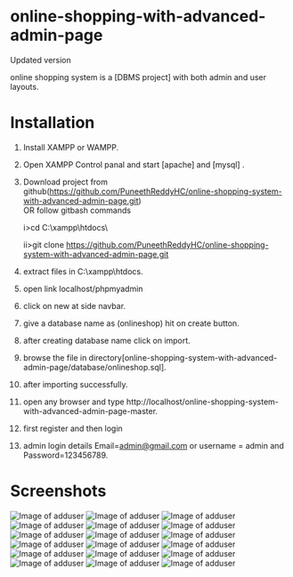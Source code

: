 # online-shopping-with-advanced-admin-page
Updated version

online shopping system is a [DBMS project] with both admin and user layouts.

# Installation

1. Install XAMPP or WAMPP.

2. Open XAMPP Control panal and start [apache] and [mysql] .

3. Download project from github(https://github.com/PuneethReddyHC/online-shopping-system-with-advanced-admin-page.git)  
    OR follow gitbash commands
    
    i>cd C:\\xampp\htdocs\
    
    ii>git clone https://github.com/PuneethReddyHC/online-shopping-system-with-advanced-admin-page.git
    
4. extract files in C:\\xampp\htdocs\.

5. open link localhost/phpmyadmin

6. click on new at side navbar.

7. give a database name as (onlineshop) hit on create button.

8. after creating database name click on import.

9. browse the file in directory[online-shopping-system-with-advanced-admin-page/database/onlineshop.sql].

10. after importing successfully.

11. open any browser and type http://localhost/online-shopping-system-with-advanced-admin-page-master.

12. first register and then login

13. admin login details  Email=admin@gmail.com or username = admin and Password=123456789.

# Screenshots
![Image of adduser](https://github.com/PuneethReddyHC/online-shopping-with-advanced-admin-page/blob/master/screenshot/adduser.png)
![Image of adduser](https://github.com/PuneethReddyHC/online-shopping-with-advanced-admin-page/blob/master/screenshot/adminproductadd.png)
![Image of adduser](https://github.com/PuneethReddyHC/online-shopping-with-advanced-admin-page/blob/master/screenshot/manageuser.png)
![Image of adduser](https://github.com/PuneethReddyHC/online-shopping-with-advanced-admin-page/blob/master/screenshot/manageuseradmin.png)
![Image of adduser](https://github.com/PuneethReddyHC/online-shopping-with-advanced-admin-page/blob/master/screenshot/productlistadmin.png)
![Image of adduser](https://github.com/PuneethReddyHC/online-shopping-with-advanced-admin-page/blob/master/screenshot/productlist.png)
![Image of adduser](https://github.com/PuneethReddyHC/online-shopping-with-advanced-admin-page/blob/master/screenshot/cartpage.png)
![Image of adduser](https://github.com/PuneethReddyHC/online-shopping-with-advanced-admin-page/blob/master/screenshot/homepage.png)
![Image of adduser](https://github.com/PuneethReddyHC/online-shopping-with-advanced-admin-page/blob/master/screenshot/loginmodal.png)
![Image of adduser](https://github.com/PuneethReddyHC/online-shopping-with-advanced-admin-page/blob/master/screenshot/mainpage.png)
![Image of adduser](https://github.com/PuneethReddyHC/online-shopping-with-advanced-admin-page/blob/master/screenshot/productpage.png)
![Image of adduser](https://github.com/PuneethReddyHC/online-shopping-with-advanced-admin-page/blob/master/screenshot/productzoom.png)
![Image of adduser](https://github.com/PuneethReddyHC/online-shopping-with-advanced-admin-page/blob/master/screenshot/registermodal.png)
![Image of adduser](https://github.com/PuneethReddyHC/online-shopping-with-advanced-admin-page/blob/master/screenshot/searchfilter.png)
![Image of adduser](https://github.com/PuneethReddyHC/online-shopping-with-advanced-admin-page/blob/master/screenshot/searchpage.png)
![Image of adduser](https://github.com/PuneethReddyHC/online-shopping-with-advanced-admin-page/blob/master/screenshot/store.png)
![Image of adduser](https://github.com/PuneethReddyHC/online-shopping-with-advanced-admin-page/blob/master/screenshot/storepage.png)
![Image of adduser](https://github.com/PuneethReddyHC/online-shopping-with-advanced-admin-page/blob/master/screenshot/storepage1.png)

